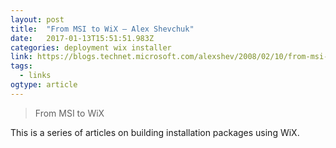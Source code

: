 ```yaml
---
layout: post 
title:  "From MSI to WiX – Alex Shevchuk" 
date:   2017-01-13T15:51:51.983Z 
categories: deployment wix installer
link: https://blogs.technet.microsoft.com/alexshev/2008/02/10/from-msi-to-wix/ 
tags:
  - links
ogtype: article 
---
```


> From MSI to WiX




This is a series of articles on building installation packages using WiX.

